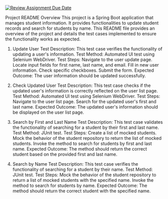 [![Review Assignment Due Date](https://classroom.github.com/assets/deadline-readme-button-24ddc0f5d75046c5622901739e7c5dd533143b0c8e959d652212380cedb1ea36.svg)](https://classroom.github.com/a/jwssRZI4)

Project README
Overview
This project is a Spring Boot application that manages student information. It provides functionalities to update student records and search for students by name. This README file provides an overview of the project and details the test cases implemented to ensure the functionality works as expected.

1. Update User Test
Description: This test case verifies the functionality of updating a user's information.
Test Method: Automated UI test using Selenium WebDriver.
Test Steps:
Navigate to the user update page.
Locate input fields for first name, last name, and email.
Fill in new user information.
Check specific checkboxes.
Submit the form.
Expected Outcome: The user information should be updated successfully.

2. Check Updated User Test
Description: This test case checks if the updated user's information is correctly reflected on the user list page.
Test Method: Automated UI test using Selenium WebDriver.
Test Steps:
Navigate to the user list page.
Search for the updated user's first and last name.
Expected Outcome: The updated user's information should be displayed on the user list page.

3. Search by First and Last Name Test
Description: This test case validates the functionality of searching for a student by their first and last name.
Test Method: JUnit test.
Test Steps:
Create a list of mocked students.
Mock the behavior of the student repository to return the list of mocked students.
Invoke the method to search for students by first and last name.
Expected Outcome: The method should return the correct student based on the provided first and last name.

4. Search by Name Test
Description: This test case verifies the functionality of searching for a student by their name.
Test Method: JUnit test.
Test Steps:
Mock the behavior of the student repository to return a list of mocked students with the specified name.
Invoke the method to search for students by name.
Expected Outcome: The method should return the correct student with the specified name.

